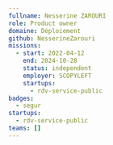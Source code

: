 ```yaml
---
fullname: Nesserine ZAROURI
role: Product owner
domaine: Déploiement
github: NesserineZarouri
missions:
  - start: 2022-04-12
    end: 2024-10-28
    status: independent
    employer: SCOPYLEFT
    startups:
      - rdv-service-public
badges:
  - segur
startups:
  - rdv-service-public
teams: []
---
```

